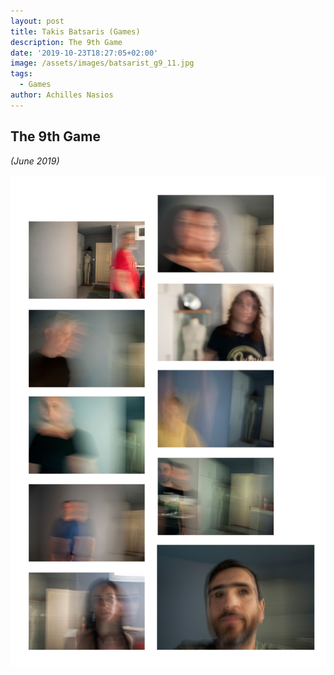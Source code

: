 ```yaml
---
layout: post
title: Takis Batsaris (Games)
description: The 9th Game
date: '2019-10-23T18:27:05+02:00'
image: /assets/images/batsarist_g9_11.jpg
tags:
  - Games
author: Achilles Nasios
---
```

## The 9th Game 



_(June 2019)_

![null](/assets/images/batsarist_g9_pres.jpg#full)
